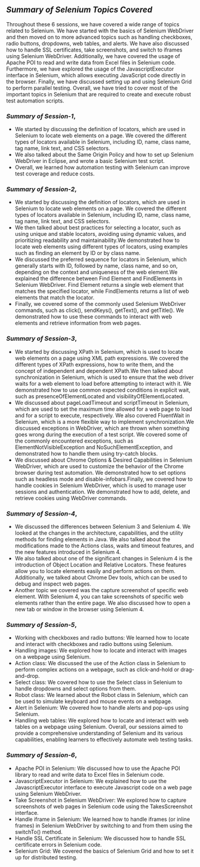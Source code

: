## _Summary of Selenium Topics Covered_
Throughout these 6 sessions, we have covered a wide range of topics related to Selenium. We have started with the basics of Selenium WebDriver and then moved on to more advanced topics such as handling checkboxes, radio buttons, dropdowns, web tables, and alerts. We have also discussed how to handle SSL certificates, take screenshots, and switch to iframes using Selenium WebDriver. Additionally, we have covered the usage of Apache POI to read and write data from Excel files in Selenium code.
Furthermore, we have explored the usage of the JavascriptExecutor interface in Selenium, which allows executing JavaScript code directly in the browser. Finally, we have discussed setting up and using Selenium Grid to perform parallel testing.
Overall, we have tried to cover most of the important topics in Selenium that are required to create and execute robust test automation scripts.

### _Summary of Session-1_,
- We started by discussing the definition of locators, which are used in Selenium to locate web elements on a page. We covered the different types of locators available in Selenium, including ID, name, class name, tag name, link text, and CSS selectors.
- We also talked about the Same Origin Policy and how to set up Selenium WebDriver in Eclipse, and wrote a basic Selenium test script.
- Overall, we learned how automation testing with Selenium can improve test coverage and reduce costs.


### _Summary of Session-2_,
- We started by discussing the definition of locators, which are used in Selenium to locate web elements on a page. We covered the different types of locators available in Selenium, including ID, name, class name, tag name, link text, and CSS selectors.
- We then talked about best practices for selecting a locator, such as using unique and stable locators, avoiding using dynamic values, and prioritizing readability and maintainability.We demonstrated how to locate web elements using different types of locators, using examples such as finding an element by ID or by class name.
- We discussed the preferred sequence for locators in Selenium, which generally starts with ID, followed by name, class name, and so on, depending on the context and uniqueness of the web element.We explained the difference between Find Element and FindElements in Selenium WebDriver. Find Element returns a single web element that matches the specified locator, while FindElements returns a list of web elements that match the locator.
- Finally, we covered some of the commonly used Selenium WebDriver commands, such as click(), sendKeys(), getText(), and getTitle(). We demonstrated how to use these commands to interact with web elements and retrieve information from web pages.

### _Summary of Session-3_,
- We started by discussing XPath in Selenium, which is used to locate web elements on a page using XML path expressions. We covered the different types of XPath expressions, how to write them, and the concept of independent and dependent XPath.We then talked about synchronization in Selenium, which is used to ensure that the web driver waits for a web element to load before attempting to interact with it. We demonstrated how to use common expected conditions in explicit wait, such as presenceOfElementLocated and visibilityOfElementLocated.
- We discussed about pageLoadTimeout and scriptTimeout in Selenium, which are used to set the maximum time allowed for a web page to load and for a script to execute, respectively. We also covered FluentWait in Selenium, which is a more flexible way to implement synchronization.We discussed exceptions in WebDriver, which are thrown when something goes wrong during the execution of a test script. We covered some of the commonly encountered exceptions, such as ElementNotVisibleException and NoSuchElementException, and demonstrated how to handle them using try-catch blocks.
- We discussed about Chrome Options & Desired Capabilities in Selenium WebDriver, which are used to customize the behavior of the Chrome browser during test automation. We demonstrated how to set options such as headless mode and disable-infobars.Finally, we covered how to handle cookies in Selenium WebDriver, which is used to manage user sessions and authentication. We demonstrated how to add, delete, and retrieve cookies using WebDriver commands.

### _Summary of Session-4_,
- We discussed the differences between Selenium 3 and Selenium 4. We looked at the changes in the architecture, capabilities, and the utility methods for finding elements in Java. We also talked about the modifications made to the Actions class, waits and timeout features, and the new features introduced in Selenium 4.
- We also talked about one of the significant changes in Selenium 4 is the introduction of Object Location and Relative Locators. These features allow you to locate elements easily and perform actions on them. Additionally, we talked about Chrome Dev tools, which can be used to debug and inspect web pages.
- Another topic we covered was the capture screenshot of specific web element. With Selenium 4, you can take screenshots of specific web elements rather than the entire page. We also discussed how to open a new tab or window in the browser using Selenium 4.

### _Summary of Session-5_,
- Working with checkboxes and radio buttons: We learned how to locate and interact with checkboxes and radio buttons using Selenium.
- Handling images: We explored how to locate and interact with images on a webpage using Selenium.
- Action class: We discussed the use of the Action class in Selenium to perform complex actions on a webpage, such as click-and-hold or drag-and-drop.
- Select class: We covered how to use the Select class in Selenium to handle dropdowns and select options from them.
- Robot class: We learned about the Robot class in Selenium, which can be used to simulate keyboard and mouse events on a webpage.
- Alert in Selenium: We covered how to handle alerts and pop-ups using Selenium.
- Handling web tables: We explored how to locate and interact with web tables on a webpage using Selenium.
Overall, our sessions aimed to provide a comprehensive understanding of Selenium and its various capabilities, enabling learners to effectively automate web testing tasks.

### _Summary of Session-6_,
- Apache POI in Selenium: We discussed how to use the Apache POI library to read and write data to Excel files in Selenium code.
- JavascriptExecutor in Selenium: We explained how to use the JavascriptExecutor interface to execute Javascript code on a web page using Selenium WebDriver.
- Take Screenshot in Selenium WebDriver: We explored how to capture screenshots of web pages in Selenium code using the TakesScreenshot interface.
- Handle iframe in Selenium: We learned how to handle iframes (or inline frames) in Selenium WebDriver by switching to and from them using the switchTo() method.
- Handle SSL Certificate in Selenium: We discussed how to handle SSL certificate errors in Selenium code.
- Selenium Grid: We covered the basics of Selenium Grid and how to set it up for distributed testing.
